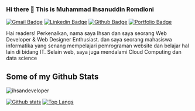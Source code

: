 ### Hi there 👋 This is Muhammad Ihsanuddin Romdloni
[![Gmail Badge](https://img.shields.io/badge/-ihsan.romdoni17@gmail.com-c14438?style=flat&logo=Gmail&logoColor=white&link=mailto:ihsan.romdoni17@gmail.com)](mailto:ihsan.romdoni17@gmail.com) 
[![Linkedin Badge](https://img.shields.io/badge/-ihsanromdloni-458b821b6-0072b1?style=flat&logo=Linkedin&logoColor=white&link=https://www.linkedin.com/in/ihsanromdloni-458b821b6/)](https://www.linkedin.com/in/ihsanromdloni-458b821b6/) [![Github Badge](https://img.shields.io/badge/-ihsandeveloper-grey?style=flat&logo=github&logoColor=white&link=https://github.com/ihsandeveloper/)](https://www.github.com/ihsandeveloper/) [![Portfolio Badge](https://img.shields.io/badge/portfolio-web-blue?style=flat&link=ihsan-developer@github.io/)](ihsan-developer@github.io/) <p align='left'>Hai readers! Perkenalkan, nama saya Ihsan dan saya seorang Web Developer & Web Designer Enthusiast. dan saya seorang mahasiswa informatika yang senang mempelajari pemrograman website dan belajar hal lain di bidang IT. Selain web, saya juga mendalami Cloud Computing dan data science</p>
## Some of my Github Stats
<p align=left> <img src=https://komarev.com/ghpvc/?username=ihsandeveloper alt=ihsandeveloper /> </p>

[![Github stats](https://github-readme-stats.vercel.app/api?username=ihsandeveloper&show_icons=true&include_all_commits=true)](https://github.com/ihsandeveloper/github-readme-stats)
[![Top Langs](https://github-readme-stats.vercel.app/api/top-langs/?username=ihsandeveloper&layout=compact)](https://github.com/ihsandeveloper/github-readme-stats)

<!--
**Ihsan-developer/Ihsan-developer** is a ✨ _special_ ✨ repository because its `README.md` (this file) appears on your GitHub profile.

Here are some ideas to get you started:

- 🔭 I’m currently working on ...
- 🌱 I’m currently learning ...
- 👯 I’m looking to collaborate on ...
- 🤔 I’m looking for help with ...
- 💬 Ask me about ...
- 📫 How to reach me: ...
- 😄 Pronouns: ...
- ⚡ Fun fact: ...
-->
